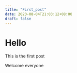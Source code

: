 ```yaml
---
title: "First_post"
date: 2023-08-04T21:03:12+08:00
draft: false
---
```


# Hello

This is the first post

Welcome everyone
